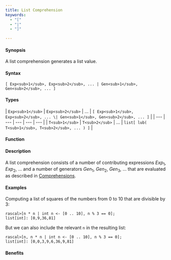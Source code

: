 ```yaml
---
title: List Comprehension
keywords:
  - "["
  - "|"
  - "]"

---
```


#### Synopsis

A list comprehension generates a list value.

#### Syntax

`[ Exp<sub>1</sub>, Exp<sub>2</sub>, ... | Gen<sub>1</sub>, Gen<sub>2</sub>, ... ]`

#### Types


| `Exp<sub>1</sub>` | `Exp<sub>2</sub>` | ... | `[ Exp<sub>1</sub>, Exp<sub>2</sub>, ... \| Gen<sub>1</sub>, Gen<sub>2</sub>, ... ]`  |
| --- | --- | --- | --- | --- |
| `T<sub>1</sub>`   | `T<sub>2</sub>`   | ... | `list[ lub( T<sub>1</sub>, T<sub>2</sub>, ... ) ]`                   |


#### Function

#### Description

A list comprehension consists of a number of contributing expressions _Exp_<sub>1</sub>, _Exp_<sub>2</sub>, ... and a number of
generators _Gen_<sub>1</sub>, _Gen_<sub>2</sub>, _Gen_<sub>3</sub>, ... that are evaluated as described in [Comprehensions](/Rascal/Expressions/Comprehensions).

#### Examples

Computing a list of squares of the numbers from 0 to 10 that are divisible by 3:

```rascal-shell
rascal>[n * n | int n <- [0 .. 10], n % 3 == 0];
list[int]: [0,9,36,81]
```
But we can also include the relevant `n` in the resulting list:

```rascal-shell
rascal>[n, n * n | int n <- [0 .. 10], n % 3 == 0];
list[int]: [0,0,3,9,6,36,9,81]
```

#### Benefits


